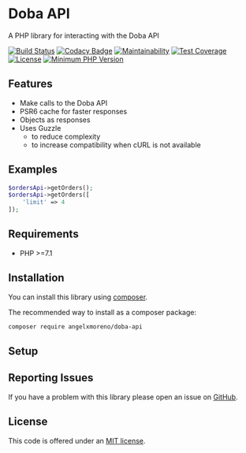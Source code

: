 # Doba API

A PHP library for interacting with the Doba API

[![Build Status](https://travis-ci.com/angelxmoreno/doba-api.svg?branch=master)](https://travis-ci.com/angelxmoreno/doba-api)
[![Codacy Badge](https://api.codacy.com/project/badge/Grade/ddaf821f9634457f8cb8cd66bec406c8)](https://www.codacy.com/app/angelxmoreno/doba-api?utm_source=github.com&amp;utm_medium=referral&amp;utm_content=angelxmoreno/doba-api&amp;utm_campaign=Badge_Grade)
[![Maintainability](https://api.codeclimate.com/v1/badges/912a9093e06bae1573b9/maintainability)](https://codeclimate.com/github/angelxmoreno/doba-api/maintainability)
[![Test Coverage](https://api.codeclimate.com/v1/badges/912a9093e06bae1573b9/test_coverage)](https://codeclimate.com/github/angelxmoreno/doba-api/test_coverage)
[![License](https://img.shields.io/badge/license-MIT-brightgreen.svg?style=flat-square)](LICENSE.txt)
[![Minimum PHP Version](http://img.shields.io/badge/php-%3E%3D%207.1-8892BF.svg)](https://php.net/)

## Features

- Make calls to the Doba API
- PSR6 cache for faster responses
- Objects as responses
- Uses Guzzle
    - to reduce complexity
    - to increase compatibility when cURL is not available

## Examples

```php
$ordersApi->getOrders();
$ordersApi->getOrders([
    'limit' => 4
]);
```

## Requirements

- PHP >=7.1

## Installation

You can install this library using [composer](http://getcomposer.org).

The recommended way to install as a composer package:

```sh
composer require angelxmoreno/doba-api
```

## Setup

## Reporting Issues

If you have a problem with this library please open an issue on [GitHub](https://github.com/angelxmoreno/cakephp-linked-entities/issues).

## License

This code is offered under an [MIT license](https://opensource.org/licenses/mit-license.php).
